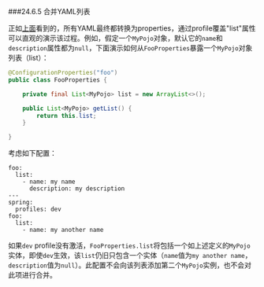 ###24.6.5 合并YAML列表

正如[上面](http://docs.spring.io/spring-boot/docs/1.4.1.RELEASE/reference/htmlsingle/#boot-features-external-config-loading-yaml)看到的，所有YAML最终都转换为properties，通过profile覆盖"list"属性可以直观的演示该过程。例如，假定一个`MyPojo`对象，默认它的`name`和`description`属性都为`null`，下面演示如何从`FooProperties`暴露一个`MyPojo`对象列表（list）：
```java
@ConfigurationProperties("foo")
public class FooProperties {

    private final List<MyPojo> list = new ArrayList<>();

    public List<MyPojo> getList() {
        return this.list;
    }

}
```
考虑如下配置：
```properties
foo:
  list:
    - name: my name
      description: my description
---
spring:
  profiles: dev
foo:
  list:
    - name: my another name
```
如果`dev` profile没有激活，`FooProperties.list`将包括一个如上述定义的`MyPojo`实体，即使`dev`生效，该`list`仍旧只包含一个实体（`name`值为`my another name`，`description`值为`null`）。此配置不会向该列表添加第二个`MyPojo`实例，也不会对此项进行合并。
